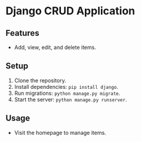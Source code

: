 # Django CRUD Application

## Features
- Add, view, edit, and delete items.

## Setup
1. Clone the repository.
2. Install dependencies: `pip install django`.
3. Run migrations: `python manage.py migrate`.
4. Start the server: `python manage.py runserver`.

## Usage
- Visit the homepage to manage items.
